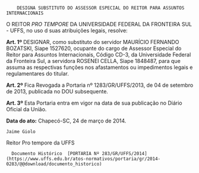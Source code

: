         DESIGNA SUBSTITUTO DO ASSESSOR ESPECIAL DO REITOR PARA ASSUNTOS INTERNACIONAIS  

O REITOR *PRO TEMPORE* DA UNIVERSIDADE FEDERAL DA FRONTEIRA SUL - UFFS, no uso d suas atribuições legais, resolve:

 **Art. 1º** DESIGNAR, como substituto do servidor MAURÍCIO FERNANDO BOZATSKI, Siape 1527620, ocupante do cargo de Assessor Especial do Reitor para Assuntos Internacionais, Código CD-3, da Universidade Federal da Fronteira Sul, a servidora ROSENEI CELLA, Siape 1848487, para que assuma as respectivas funções nos afastamentos ou impedimentos legais e regulamentares do titular.

 **Art. 2º** Fica Revogada a Portaria nº 1283/GR/UFFS/2013, de 04 de setembro de 2013, publicada no DOU subsequente.

 **Art. 3º** Esta Portaria entra em vigor na data de sua publicação no Diário Oficial da União.

  

   **Data do ato:** Chapecó-SC, 24 de março de 2014.   
 

    Jaime Giolo   
 Reitor Pro tempore da UFFS 

      Documento Histórico  [PORTARIA Nº 283/GR/UFFS/2014](https://www.uffs.edu.br/atos-normativos/portaria/gr/2014-0283/@@download/documento_historico)     
      